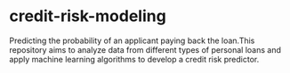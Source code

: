 # credit-risk-modeling
Predicting the probability of an applicant paying back the loan.This repository aims to analyze data from different types of personal loans and apply machine learning algorithms to develop a credit risk predictor. 
